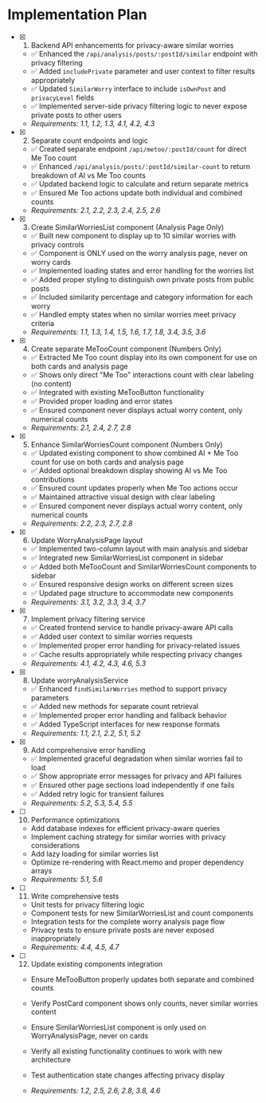 # Implementation Plan

- [x] 1. Backend API enhancements for privacy-aware similar worries

  - ✅ Enhanced the `/api/analysis/posts/:postId/similar` endpoint with privacy filtering
  - ✅ Added `includePrivate` parameter and user context to filter results appropriately
  - ✅ Updated `SimilarWorry` interface to include `isOwnPost` and `privacyLevel` fields
  - ✅ Implemented server-side privacy filtering logic to never expose private posts to other users
  - _Requirements: 1.1, 1.2, 1.3, 4.1, 4.2, 4.3_

- [x] 2. Separate count endpoints and logic

  - ✅ Created separate endpoint `/api/metoo/:postId/count` for direct Me Too count
  - ✅ Enhanced `/api/analysis/posts/:postId/similar-count` to return breakdown of AI vs Me Too counts
  - ✅ Updated backend logic to calculate and return separate metrics
  - ✅ Ensured Me Too actions update both individual and combined counts
  - _Requirements: 2.1, 2.2, 2.3, 2.4, 2.5, 2.6_

- [x] 3. Create SimilarWorriesList component (Analysis Page Only)

  - ✅ Built new component to display up to 10 similar worries with privacy controls
  - ✅ Component is ONLY used on the worry analysis page, never on worry cards
  - ✅ Implemented loading states and error handling for the worries list
  - ✅ Added proper styling to distinguish own private posts from public posts
  - ✅ Included similarity percentage and category information for each worry
  - ✅ Handled empty states when no similar worries meet privacy criteria
  - _Requirements: 1.1, 1.3, 1.4, 1.5, 1.6, 1.7, 1.8, 3.4, 3.5, 3.6_

- [x] 4. Create separate MeTooCount component (Numbers Only)

  - ✅ Extracted Me Too count display into its own component for use on both cards and analysis page
  - ✅ Shows only direct "Me Too" interactions count with clear labeling (no content)
  - ✅ Integrated with existing MeTooButton functionality
  - ✅ Provided proper loading and error states
  - ✅ Ensured component never displays actual worry content, only numerical counts
  - _Requirements: 2.1, 2.4, 2.7, 2.8_

- [x] 5. Enhance SimilarWorriesCount component (Numbers Only)

  - ✅ Updated existing component to show combined AI + Me Too count for use on both cards and analysis page
  - ✅ Added optional breakdown display showing AI vs Me Too contributions
  - ✅ Ensured count updates properly when Me Too actions occur
  - ✅ Maintained attractive visual design with clear labeling
  - ✅ Ensured component never displays actual worry content, only numerical counts
  - _Requirements: 2.2, 2.3, 2.7, 2.8_

- [x] 6. Update WorryAnalysisPage layout

  - ✅ Implemented two-column layout with main analysis and sidebar
  - ✅ Integrated new SimilarWorriesList component in sidebar
  - ✅ Added both MeTooCount and SimilarWorriesCount components to sidebar
  - ✅ Ensured responsive design works on different screen sizes
  - ✅ Updated page structure to accommodate new components
  - _Requirements: 3.1, 3.2, 3.3, 3.4, 3.7_

- [x] 7. Implement privacy filtering service

  - ✅ Created frontend service to handle privacy-aware API calls
  - ✅ Added user context to similar worries requests
  - ✅ Implemented proper error handling for privacy-related issues
  - ✅ Cache results appropriately while respecting privacy changes
  - _Requirements: 4.1, 4.2, 4.3, 4.6, 5.3_

- [x] 8. Update worryAnalysisService

  - ✅ Enhanced `findSimilarWorries` method to support privacy parameters
  - ✅ Added new methods for separate count retrieval
  - ✅ Implemented proper error handling and fallback behavior
  - ✅ Added TypeScript interfaces for new response formats
  - _Requirements: 1.1, 2.1, 2.2, 5.1, 5.2_

- [x] 9. Add comprehensive error handling

  - ✅ Implemented graceful degradation when similar worries fail to load
  - ✅ Show appropriate error messages for privacy and API failures
  - ✅ Ensured other page sections load independently if one fails
  - ✅ Added retry logic for transient failures
  - _Requirements: 5.2, 5.3, 5.4, 5.5_

- [ ] 10. Performance optimizations

  - Add database indexes for efficient privacy-aware queries
  - Implement caching strategy for similar worries with privacy considerations
  - Add lazy loading for similar worries list
  - Optimize re-rendering with React.memo and proper dependency arrays
  - _Requirements: 5.1, 5.6_

- [ ] 11. Write comprehensive tests

  - Unit tests for privacy filtering logic
  - Component tests for new SimilarWorriesList and count components
  - Integration tests for the complete worry analysis page flow
  - Privacy tests to ensure private posts are never exposed inappropriately
  - _Requirements: 4.4, 4.5, 4.7_

- [ ] 12. Update existing components integration

  - Ensure MeTooButton properly updates both separate and combined counts
  - Verify PostCard component shows only counts, never similar worries content
  - Ensure SimilarWorriesList component is only used on WorryAnalysisPage, never on cards

  - Verify all existing functionality continues to work with new architecture
  - Test authentication state changes affecting privacy display

  - _Requirements: 1.2, 2.5, 2.6, 2.8, 3.8, 4.6_
